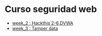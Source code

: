 # Curso seguridad web #

* [week_2 : Hackthis 2-6,DVWA ](week_2/README.md)
* [week_3 : Tamper data](Tamper_data/README.md)
